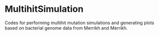 # MultihitSimulation
Codes for performing multihit mutation simulations and generating plots based on bacterial genome data from Merrikh and Merrikh.
